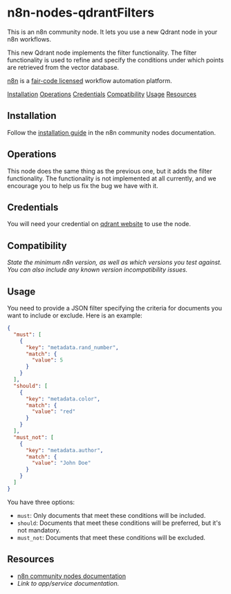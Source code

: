 # n8n-nodes-qdrantFilters

This is an n8n community node. It lets you use a new Qdrant node in your n8n workflows.

This new Qdrant node implements the filter functionality. The filter functionality is used to refine and specify the conditions under which points are retrieved from the vector database.

[n8n](https://n8n.io/) is a [fair-code licensed](https://docs.n8n.io/reference/license/) workflow automation platform.

[Installation](#installation)
[Operations](#operations)
[Credentials](#credentials)
[Compatibility](#compatibility)
[Usage](#usage)
[Resources](#resources)

## Installation

Follow the [installation guide](https://docs.n8n.io/integrations/community-nodes/installation/) in the n8n community nodes documentation.

## Operations

This node does the same thing as the previous one, but it adds the filter functionality. The functionality is not implemented at all currently, and we encourage you to help us fix the bug we have with it.

## Credentials

You will need your credential on [qdrant website](https://qdrant.tech/) to use the node.

## Compatibility

_State the minimum n8n version, as well as which versions you test against. You can also include any known version incompatibility issues._

## Usage

You need to provide a JSON filter specifying the criteria for documents you want to include or exclude. Here is an example:

```json
{
  "must": [
    {
      "key": "metadata.rand_number",
      "match": {
        "value": 5
      }
    }
  ],
  "should": [
    {
      "key": "metadata.color",
      "match": {
        "value": "red"
      }
    }
  ],
  "must_not": [
    {
      "key": "metadata.author",
      "match": {
        "value": "John Doe"
      }
    }
  ]
}
```

You have three options:

- `must`: Only documents that meet these conditions will be included.
- `should`: Documents that meet these conditions will be preferred, but it's not mandatory.
- `must_not`: Documents that meet these conditions will be excluded.

## Resources

* [n8n community nodes documentation](https://docs.n8n.io/integrations/community-nodes/)
* _Link to app/service documentation._
